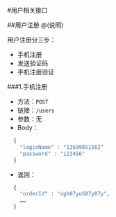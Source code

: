 ﻿#用户相关接口

##用户注册
@(说明)

 用户注册分三步：
* 手机注册
* 发送验证码
* 手机注册验证
	 
###1.手机注册
* 方法：`POST`
* 链接：`/users`
* 参数：无
* Body：
```javascript
  {
    "loginName" : "13699851562"
    "password" : "123456"
  }
```
* 返回：
```python
  {
    "orderId" : "ogh87yuS87y87y",
    ……
  }
```